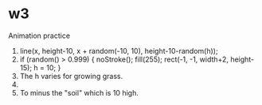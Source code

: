 # w3

Animation practice
1. line(x, height-10, x + random(-10, 10), height-10-random(h));
2.   if (random() > 0.999) {
    noStroke();
    fill(255);
    rect(-1, -1, width+2, height-15);
    h = 10;
  }
3. The h varies for growing grass.
4. 
5. To  minus the "soil" which is 10 high.
